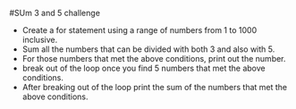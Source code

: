 #SUm 3 and 5 challenge
* Create a for statement using a range of numbers from 1 to 1000 inclusive.
* Sum all the numbers that can be divided with both 3 and also with 5.
* For those numbers that met the above conditions, print out the number.
* break out of the loop once you find 5 numbers that met the above conditions.
* After breaking out of the loop print the sum of the numbers that met the above conditions. 
